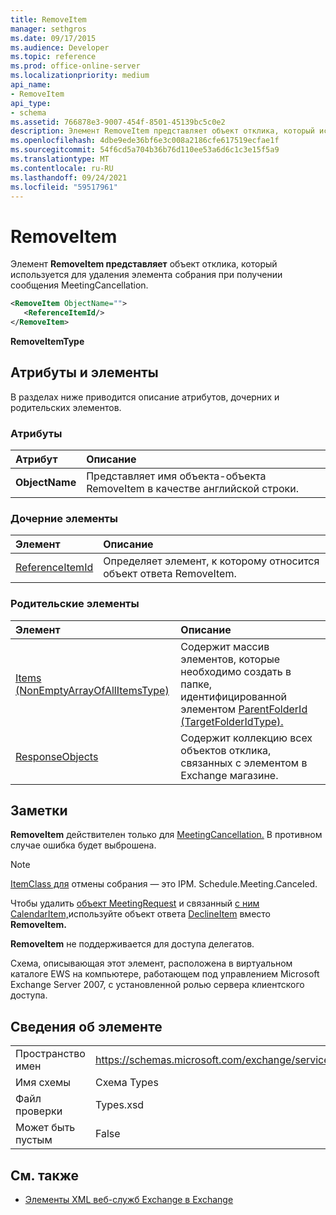```yaml
---
title: RemoveItem
manager: sethgros
ms.date: 09/17/2015
ms.audience: Developer
ms.topic: reference
ms.prod: office-online-server
ms.localizationpriority: medium
api_name:
- RemoveItem
api_type:
- schema
ms.assetid: 766878e3-9007-454f-8501-45139bc5c0e2
description: Элемент RemoveItem представляет объект отклика, который используется для удаления элемента собрания при получении сообщения MeetingCancellation.
ms.openlocfilehash: 4dbe9ede36bf6e3c008a2186cfe617519ecfae1f
ms.sourcegitcommit: 54f6cd5a704b36b76d110ee53a6d6c1c3e15f5a9
ms.translationtype: MT
ms.contentlocale: ru-RU
ms.lasthandoff: 09/24/2021
ms.locfileid: "59517961"
---
```

# <a name="removeitem"></a>RemoveItem

Элемент **RemoveItem представляет** объект отклика, который используется для удаления элемента собрания при получении сообщения MeetingCancellation. 
  
```xml
<RemoveItem ObjectName="">
   <ReferenceItemId/>
</RemoveItem>
```

 **RemoveItemType**
## <a name="attributes-and-elements"></a>Атрибуты и элементы

В разделах ниже приводится описание атрибутов, дочерних и родительских элементов.
  
### <a name="attributes"></a>Атрибуты

|**Атрибут**|**Описание**|
|:-----|:-----|
|**ObjectName** <br/> |Представляет имя объекта-объекта RemoveItem в качестве английской строки.  <br/> |
   
### <a name="child-elements"></a>Дочерние элементы

|**Элемент**|**Описание**|
|:-----|:-----|
|[ReferenceItemId](referenceitemid.md) <br/> |Определяет элемент, к которому относится объект ответа RemoveItem.  <br/> |
   
### <a name="parent-elements"></a>Родительские элементы

|**Элемент**|**Описание**|
|:-----|:-----|
|[Items (NonEmptyArrayOfAllItemsType)](items-nonemptyarrayofallitemstype.md) <br/> |Содержит массив элементов, которые необходимо создать в папке, идентифицированной элементом [ParentFolderId (TargetFolderIdType).](parentfolderid-targetfolderidtype.md)  <br/> |
|[ResponseObjects](responseobjects.md) <br/> |Содержит коллекцию всех объектов отклика, связанных с элементом в Exchange магазине.  <br/> |
   
## <a name="remarks"></a>Заметки

 **RemoveItem** действителен только для [MeetingCancellation.](meetingcancellation.md) В противном случае ошибка будет выброшена.
  
> [!NOTE]
> [ItemClass для](itemclass.md) отмены собрания — это IPM. Schedule.Meeting.Canceled. 
  
Чтобы удалить [объект MeetingRequest](meetingrequest.md) и связанный [с ним CalendarItem,](calendaritem.md)используйте объект ответа [DeclineItem](declineitem.md) вместо **RemoveItem.**
  
 **RemoveItem** не поддерживается для доступа делегатов. 
  
Схема, описывающая этот элемент, расположена в виртуальном каталоге EWS на компьютере, работающем под управлением Microsoft Exchange Server 2007, с установленной ролью сервера клиентского доступа.
  
## <a name="element-information"></a>Сведения об элементе

|||
|:-----|:-----|
|Пространство имен  <br/> |https://schemas.microsoft.com/exchange/services/2006/types  <br/> |
|Имя схемы  <br/> |Схема Types  <br/> |
|Файл проверки  <br/> |Types.xsd  <br/> |
|Может быть пустым  <br/> |False  <br/> |
   
## <a name="see-also"></a>См. также



- [Элементы XML веб-служб Exchange в Exchange](ews-xml-elements-in-exchange.md)

